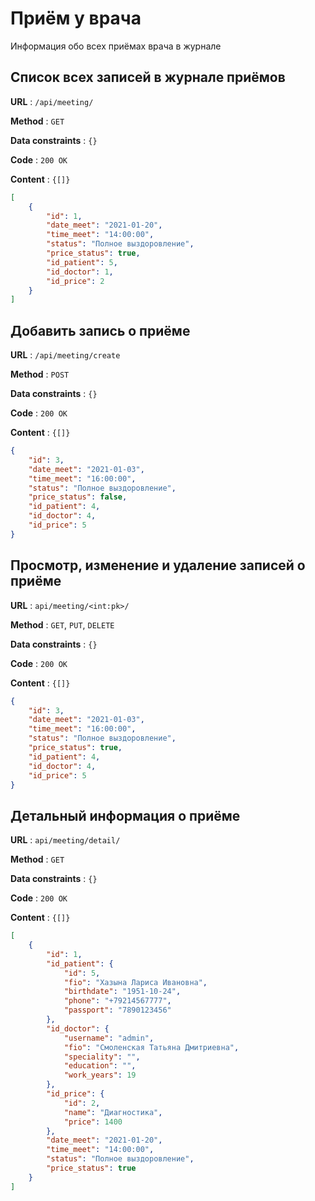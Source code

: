 # Приём у врача

Информация обо всех приёмах врача в журнале

## Cписок всех записей в журнале приёмов

**URL** : `/api/meeting/`

**Method** : `GET`

**Data constraints** : `{}`

**Code** : `200 OK`

**Content** : `{[]}`

```json
[
    {
        "id": 1,
        "date_meet": "2021-01-20",
        "time_meet": "14:00:00",
        "status": "Полное выздоровление",
        "price_status": true,
        "id_patient": 5,
        "id_doctor": 1,
        "id_price": 2
    }
]
```
## Добавить запись о приёме

**URL** : `/api/meeting/create`

**Method** : `POST`

**Data constraints** : `{}`

**Code** : `200 OK`

**Content** : `{[]}`

```json
{
    "id": 3,
    "date_meet": "2021-01-03",
    "time_meet": "16:00:00",
    "status": "Полное выздоровление",
    "price_status": false,
    "id_patient": 4,
    "id_doctor": 4,
    "id_price": 5
}
```

## Просмотр, изменение и удаление записей о приёме

**URL** : `api/meeting/<int:pk>/`

**Method** : `GET`, `PUT`, `DELETE`

**Data constraints** : `{}`

**Code** : `200 OK`

**Content** : `{[]}`

```json
{
    "id": 3,
    "date_meet": "2021-01-03",
    "time_meet": "16:00:00",
    "status": "Полное выздоровление",
    "price_status": true,
    "id_patient": 4,
    "id_doctor": 4,
    "id_price": 5
}
```

## Детальный информация о приёме

**URL** : `api/meeting/detail/`

**Method** : `GET`

**Data constraints** : `{}`

**Code** : `200 OK`

**Content** : `{[]}`

```json
[
    {
        "id": 1,
        "id_patient": {
            "id": 5,
            "fio": "Хазына Лариса Ивановна",
            "birthdate": "1951-10-24",
            "phone": "+79214567777",
            "passport": "7890123456"
        },
        "id_doctor": {
            "username": "admin",
            "fio": "Смоленская Татьяна Дмитриевна",
            "speciality": "",
            "education": "",
            "work_years": 19
        },
        "id_price": {
            "id": 2,
            "name": "Диагностика",
            "price": 1400
        },
        "date_meet": "2021-01-20",
        "time_meet": "14:00:00",
        "status": "Полное выздоровление",
        "price_status": true
    }
]
```